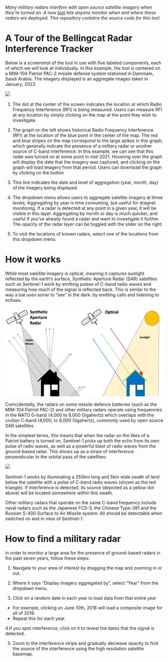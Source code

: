 *Many military radars interfere with open source satellite imagery when they're turned on. A new [tool](https://ollielballinger.users.earthengine.app/view/bellingcat-radar-interference-tracker) lets anyone monitor when and where these radars are deployed. This repository contains the source code for this tool.* 

# A Tour of the Bellingcat Radar Interference Tracker

Below is a screenshot of the tool in use with five labeled components, each of which we will look at individually. In this example, the tool is centered on a MIM-104 Patriot PAC-2 missile defense system stationed in Dammam, Saudi Arabia. The imagery displayed is an aggregate images taken in January, 2022. 

![](Images/RIT.png)

1. The dot at the center of the screen indicates the location at which Radio Frequency Interference (RFI) is being measured. Users can measure RFI at any location by simply clicking on the map at the point they wish to investigate.

2. The graph on the left shows historical Radio Frequency Interference (RFI) at the location of the blue point in the center of the map. The red and blue stripes on the map correspond to the large spikes in this graph, which generally indicate the presence of a military radar or another source of C-band interference. In this example, we can see that this radar was turned on at some point in mid-2021. Hovering  over the graph will display the date that the imagery was captured, and clicking on the graph will load imagery from that period. Users can download the graph by clicking on the  button

3. This line indicates the date and level of aggregation (year, month, day) of the imagery being displayed.

4. The dropdown menu allows users to aggregate satellite imagery at three levels; Aggregating by year is time consuming, but useful for dragnet monitoring. If a radar is detected at any point in a given year, it will be visible in this layer. Aggregating by month or day is much quicker, and useful if you’ve already found a radar and want to investigate it further. The opacity of the radar layer can be toggled with the slider on the right. 

5. To visit the locations of known radars, select one of the locations from this dropdown menu. 


# How it works

While most satellite imagery is optical, meaning it captures sunlight reflected by the earth’s surface, Synthetic Aperture Radar (SAR) satellites such as Sentinel-1 work by emitting pulses of C-band radio waves and measuring how much of the signal is reflected back. This is similar to the way a bat uses sonar to “see” in the dark: by emitting calls and listening to echoes.

![](Images/SAR.png)

Coincidentally, the radars on some missile defence batteries (such as the MIM-104 Patriot PAC-2) and other military radars operate using frequencies in the NATO G-band (4,000 to 6,000 Gigahertz) which overlaps with the civilian C-band (4,000, to 8,000 Gigahertz), commonly used by open source SAR satellites.  

In the simplest terms, this means that when the radar on the likes of a Patriot battery is turned on, Sentinel-1 picks up both the echo from its own pulse of radio waves, as well as a powerful blast of radio waves from the ground-based radar. This shows up as a stripe of interference perpendicular to the orbital pass of the satellites: 

![](Images/RFI_localization_1.png)

Sentinel-1 works by illuminating a 250km long and 5km wide swath of land below the satellite with a pulse of C-band radio waves (shown as the red triangle). If interference is detected, its source (depicted as a yellow dot above) will be located somewhere within this swath. 

Other military radars that operate on the same C-band frequency include naval radars such as the Japanese FCS-3, the Chinese Type-381 and the Russian S-400 Surface to Air Missile system. All should be detectable when switched on and in view of Sentinel-1.

# How to find a military radar

in order to monitor a large area for the presence of ground-based radars in the past seven years, follow these steps:

1. Navigate to your area of interest by dragging the map and zooming in or out. 

2. Where it says “Display imagery aggregated by”, select “Year” from the dropdown menu. 

3. Click on a random date in each year to load data from that entire year
- For example, clicking on June 10th, 2018 will load a composite image for all of 2018.
- Repeat this for each year. 

4.If you spot interference, click on it to reveal the dates that the signal is detected. 

5. Zoom to the interference stripe and gradually decrease opacity to find the source of the interference using the high resolution satellite basemap. 

